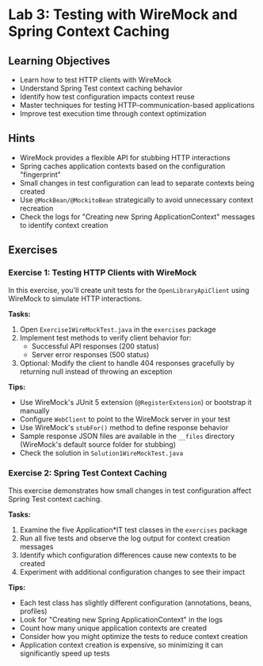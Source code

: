 # Lab 3: Testing with WireMock and Spring Context Caching

## Learning Objectives

- Learn how to test HTTP clients with WireMock
- Understand Spring Test context caching behavior
- Identify how test configuration impacts context reuse
- Master techniques for testing HTTP-communication-based applications
- Improve test execution time through context optimization

## Hints

- WireMock provides a flexible API for stubbing HTTP interactions
- Spring caches application contexts based on the configuration "fingerprint"
- Small changes in test configuration can lead to separate contexts being created
- Use `@MockBean/@MockitoBean` strategically to avoid unnecessary context recreation
- Check the logs for "Creating new Spring ApplicationContext" messages to identify context creation

## Exercises

### Exercise 1: Testing HTTP Clients with WireMock

In this exercise, you'll create unit tests for the `OpenLibraryApiClient` using WireMock to simulate HTTP interactions.

**Tasks:**
1. Open `Exercise1WireMockTest.java` in the `exercises` package
2. Implement test methods to verify client behavior for:
   - Successful API responses (200 status)
   - Server error responses (500 status)
3. Optional: Modify the client to handle 404 responses gracefully by returning null instead of throwing an exception

**Tips:**
- Use WireMock's JUnit 5 extension (`@RegisterExtension`) or bootstrap it manually
- Configure `WebClient` to point to the WireMock server in your test
- Use WireMock's `stubFor()` method to define response behavior
- Sample response JSON files are available in the `__files` directory (WireMock's default source folder for stubbing)
- Check the solution in `Solution1WireMockTest.java`

### Exercise 2: Spring Test Context Caching

This exercise demonstrates how small changes in test configuration affect Spring Test context caching.

**Tasks:**
1. Examine the five Application*IT test classes in the `exercises` package
2. Run all five tests and observe the log output for context creation messages
3. Identify which configuration differences cause new contexts to be created
4. Experiment with additional configuration changes to see their impact

**Tips:**
- Each test class has slightly different configuration (annotations, beans, profiles)
- Look for "Creating new Spring ApplicationContext" in the logs
- Count how many unique application contexts are created
- Consider how you might optimize the tests to reduce context creation
- Application context creation is expensive, so minimizing it can significantly speed up tests
